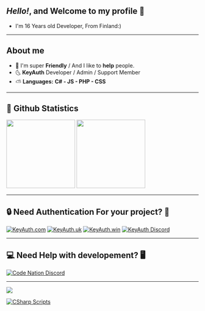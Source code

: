 ## ***Hello!*, and Welcome to my profile 👻**
- I'm 16 Years old Developer, From Finland:)


-----------------------------------

## **About me**
- 🐳 I'm super **Friendly** / And I like to **help** people.
- 🌜  **KeyAuth** Developer / Admin / Support Member
- ⛅️ **Languages:** **C# - JS - PHP - CSS**

-----------------------------------

## 🌅 **Github Statistics**

<p>
  <img height="180em" src="https://github-readme-stats.vercel.app/api?username=mazk5145&show_icons=true&hide_border=true&&count_private=true&include_all_commits=true&custom_title=mazkdevf's Github Statistics" />
  <img height="180em" src="https://github-readme-stats.vercel.app/api/top-langs/?username=mazk5145&exclude_repo=KNN-Image-Classification&show_icons=true&hide_border=true&layout=compact&langs_count=8"/>
</p>

-----------------------------------

## **🔒 Need Authentication For your project? 🔐**

[![KeyAuth.com](https://github.com/mazk5145/mazk9154-Information/blob/main/Images/keyauthcomlogo.png?raw=true)](https://keyauth.com)
[![KeyAuth.uk](https://github.com/mazk5145/mazk9154-Information/blob/main/Images/keyauthuklogo.png?raw=true)](https://keyauth.uk)
[![KeyAuth.win](https://github.com/mazk5145/mazk9154-Information/blob/main/Images/keyauthwinlogo.png?raw=true)](https://keyauth.win)
[![KeyAuth Discord](https://discordapp.com/api/guilds/824397012685291520/embed.png)](https://keyauth.com/discord)

-----------------------------------

## **💻 Need Help with developement? 🖥**
[![Code Nation Discord](https://github.com/mazk5145/mazk9154-Information/blob/main/Images/keyauthdiscordlogo.png?raw=true)](https://discord.gg/2k2Mq8RwSZ)

-----------------------------------

[![](https://spotify-github-profile.vercel.app/api/view?uid=31sjmkzlvvdqfkw5likgbf3wbkv4&cover_image=true&theme=natemoo-re&bar_color=ff8800&bar_color_cover=false)](https://github.com/mazk5145)

[![CSharp Scripts](https://github-readme-stats.vercel.app/api/pin/?username=mazk5145&theme=great-gatsby&repo=C.SHARP-Scripts)](https://github.com/mazk5145/C.SHARP-Scripts)
